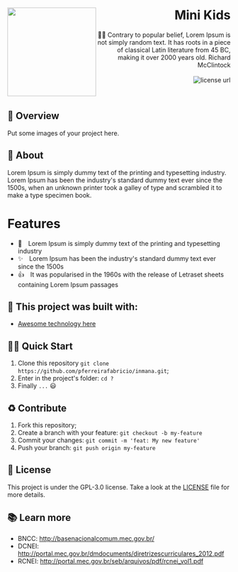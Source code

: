 <h1 align="right">
  <img src="https://ravennaareachamber.com/wp-content/uploads/2017/03/your-company-lsiting.png" width="200px" align="left" />
  Mini Kids
</h1>

<p align="right">
✍🏻 Contrary to popular belief, Lorem Ipsum is not simply random text. It has roots in a piece of classical Latin literature from 45 BC, making it over 2000 years old. Richard McClintock
  <br><br>
  <!-- License -->
  <a>
    <img alt="license url" src="https://img.shields.io/badge/License-GPL--3.0-green?style=for-the-badge&labelColor=1C1E26&color=61ffca">
  </a>
</p>
<br>

## :eyes: Overview
Put some images of your project here.

## :open_book: About 
Lorem Ipsum is simply dummy text of the printing and typesetting industry. Lorem Ipsum has been the industry's standard dummy text ever since the 1500s, when an unknown printer took a galley of type and scrambled it to make a type specimen book.

# Features
- 🤠 Lorem Ipsum is simply dummy text of the printing and typesetting industry
- ✨ Lorem Ipsum has been the industry's standard dummy text ever since the 1500s
- 👍 It was popularised in the 1960s with the release of Letraset sheets containing Lorem Ipsum passages

## :bricks: This project was built with: 
- [Awesome technology here](http://link.here.com)

## 🏄‍♂️ Quick Start
 1. Clone this repository `git clone https://github.com/pferreirafabricio/inmana.git`;
 2. Enter in the project's folder: `cd ?`
 3. Finally `...` 😃
 
## :recycle: Contribute
 1. Fork this repository;
 2. Create a branch with your feature: ```git checkout -b my-feature```
 3. Commit your changes: ```git commit -m 'feat: My new feature'```
 4. Push your branch: ```git push origin my-feature```

## :page_with_curl:	License
This project is under the GPL-3.0 license. Take a look at the [LICENSE](LICENSE) file for more details.

## 📚 Learn more

  * BNCC: http://basenacionalcomum.mec.gov.br/
  * DCNEI: http://portal.mec.gov.br/dmdocuments/diretrizescurriculares_2012.pdf
  * RCNEI: http://portal.mec.gov.br/seb/arquivos/pdf/rcnei_vol1.pdf
